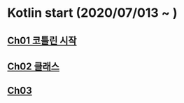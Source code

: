 # Kotlin start (2020/07/013 ~ )

## [Ch01 코틀린 시작](https://github.com/SeungWonU/kotlin-study/tree/master/kotlin%20programming/Ch01)
## [Ch02 클래스](https://github.com/SeungWonU/kotlin-study/tree/master/kotlin%20programming/Ch02)
## [Ch03](https://github.com/SeungWonU/kotlin-study/tree/master/kotlin%20programming/Ch03)
